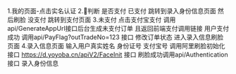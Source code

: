 1.我的页面-点击实名认证
2.判断 是否支付 已支付 跳转到录入身份信息页面 然后刷脸 没支付 跳转到支付页面
3.未支付 点击支付宝支付 调用api/GenerateAppUrl接口后台生成未支付订单 且返回前端支付调用链接 用户支付成功 调用api/PayFlag?outTradeNo=123 接口 修改订单状态 进入录入信息刷脸页面
4.录入信息页面 输入用户真实姓名 身份证号 支付宝号 调用阿里刷脸初始化接口 https://d.yoyoba.cn/apiV2/FaceInit 接口 刷脸成功调用api/Authentication接口 录入身份信息
